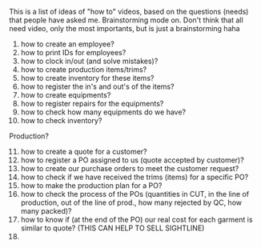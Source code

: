 This is a list of ideas of "how to" videos, based on the questions (needs) that people have asked me. Brainstorming mode on. Don't think that all need video, only the most importants, but is just a brainstorming haha

1. how to create an employee?
2. how to print IDs for employees?
3. how to clock in/out (and solve mistakes)?
4. how to create production items/trims?
5. how to create inventory for these items?
6. how to register the in's and out's of the items?
7. how to create equipments?
8. how to register repairs for the equipments?
9. how to check how many equipments do we have?
10. how to check inventory?

Production?

11. how to create a quote for a customer?
12. how to register a PO assigned to us (quote accepted by customer)?
13. how to create our purchase orders to meet the customer request?
14. how to check if we have received the trims (items) for a specific PO?
15. how to make the production plan for a PO?
16. how to check the process of the POs (quantities in CUT, in the line of production, out of the line of prod., how many rejected by QC, how many packed)?
17. how to know if (at the end of the PO) our real cost for each garment is similar to quote? (THIS CAN HELP TO SELL SIGHTLINE)
18. 